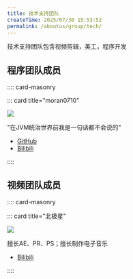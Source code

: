 ```yaml
---
title: 技术支持团队
createTime: 2025/07/30 15:53:52
permalink: /aboutus/group/tech/
---
```


技术支持团队包含视频剪辑，美工，程序开发

## 程序团队成员

:::: card-masonry

::: card title="moran0710"

![](https://tc.z.wiki/autoupload/MZ5k-epi0Mh7HEnTf6jc2nJ1g2z4IKY8v7qfC-9y8r6yl5f0KlZfm6UsKj-HyTuv/20250623/bWLw/160X160/b_aad7fe6641661bce6a7cea6d42d6d9ae_resized.jpg) 

"在JVM统治世界前我是一句话都不会说的"

 - [GitHub](https://github.com/moran0710)
 - [Bilibili](https://space.bilibili.com/504020393)

::::

## 视频团队成员
:::: card-masonry

::: card title="北极星"

![](https://tc.z.wiki/autoupload/f/MZ5k-epi0Mh7HEnTf6jc2nJ1g2z4IKY8v7qfC-9y8r6yl5f0KlZfm6UsKj-HyTuv/20250816/Y38D/160X160/8C8570B6DEDC2BF9EED79DBC0CECEC0C.jpg/webp)

擅长AE、PR、PS；擅长制作电子音乐

- [Bilibili](https://space.bilibili.com/3546914618346106)

::::